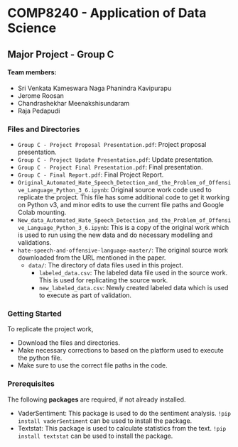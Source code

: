 # COMP8240 - Application of Data Science
## Major Project - Group C

#### Team members:
- Sri Venkata Kameswara Naga Phanindra Kavipurapu
- Jerome Roosan
- Chandrashekhar Meenakshisundaram
- Raja Pedapudi

### Files and Directories

- `Group C - Project Proposal Presentation.pdf`: Project proposal presentation.
- `Group C - Project Update Presentation.pdf`: Update presentation.
- `Group C - Project Final Presentation.pdf`: Final presentation.
- `Group C - Final Report.pdf`: Final Project Report.
- `Original_Automated_Hate_Speech_Detection_and_the_Problem_of_Offensive_Language_Python_3_6.ipynb`: Original source work code used to replicate the project. This file has some additional code to get it working on Python v3, and minor edits to use the current file paths and Google Colab mounting.
- `New_data_Automated_Hate_Speech_Detection_and_the_Problem_of_Offensive_Language_Python_3_6.ipynb`: This is a copy of the original work which is used to run using the new data and do necessary modelling and validations.
- `hate-speech-and-offensive-language-master/`: The original source work downloaded from the URL mentioned in the paper.
  - `data/`: The directory of data files used in this project.
    - `labeled_data.csv`: The labeled data file used in the source work. This is used for replicating the source work.
    - `new_labeled_data.csv`: Newly created labeled data which is used to execute as part of validation.

### Getting Started

To replicate the project work,
- Download the files and directories.
- Make necessary corrections to based on the platform used to execute the python file.
- Make sure to use the correct file paths in the code.

### Prerequisites

The following **packages** are required, if not already installed.
- VaderSentiment: This package is used to do the sentiment analysis. `!pip install vaderSentiment` can be used to install the package.
- Textstat: This package is used to calculate statistics from the text. `!pip install textstat` can be used to install the package.

